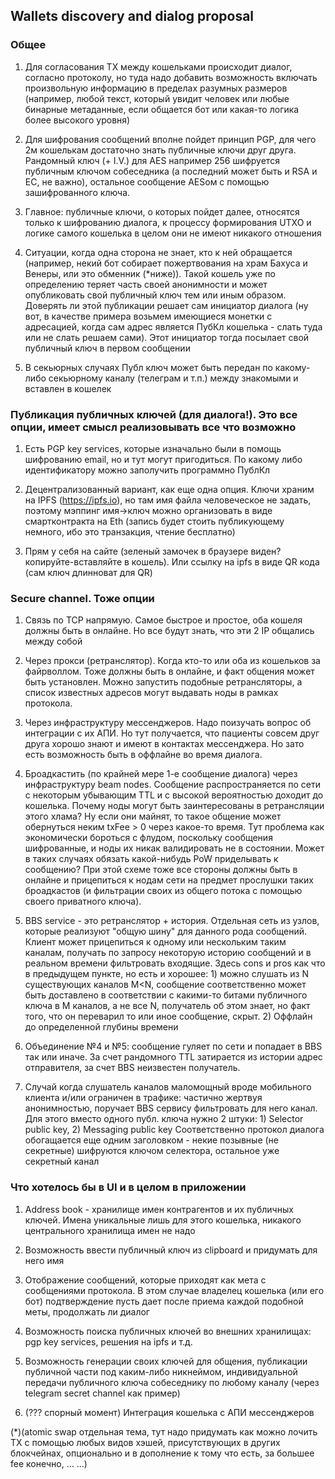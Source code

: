## Wallets discovery and dialog proposal

### Общее

1. Для согласования TX между кошельками происходит диалог, согласно протоколу, но туда надо добавить возможность включать произвольную информацию в пределах разумных размеров (например, любой текст, который увидит человек или любые бинарные метаданные, если общается бот или какая-то логика более высокого уровня)

2. Для шифрования сообщений вполне пойдет принцип PGP, для чего 2м кошелькам достаточно знать публичные ключи друг друга. Рандомный ключ (+ I.V.) для AES например 256 шифруется публичным ключом собеседника (а последний может быть и RSA и EC, не важно), остальное сообщение AESом с помощью зашифрованного ключа.

3. Главное: публичные ключи, о которых пойдет далее, относятся только к шифрованию диалога, к процессу формирования UTXO и логике самого кошелька в целом они не имеют никакого отношения

4. Ситуации, когда одна сторона не знает, кто к ней обращается (например, некий бот собирает пожертвования на храм Бахуса и Венеры, или это обменник (*ниже)). Такой кошель уже по определению теряет часть своей анонимности и может опубликовать свой публичный ключ тем или иным образом. Доверять ли этой публикации решает сам инициатор диалога (ну вот, в качестве примера возьмем имеющиеся монетки с адресацией, когда сам адрес является ПубКл кошелька - слать туда или не слать решаем сами). Этот инициатор тогда посылает свой публичный ключ в первом сообщении

5. В секьюрных случаях Публ ключ может быть передан по какому-либо секьюрному каналу (телеграм и т.п.) между знакомыми и вставлен в кошелек

### Публикация публичных ключей (для диалога!). Это все опции, имеет смысл реализовывать все что возможно

1. Есть PGP key services, которые изначально были в помощь шифрованию email, но и тут могут пригодиться. По какому либо идентификатору можно заполучить программно ПублКл

2. Децентрализованный вариант, как еще одна опция. Ключи храним на IPFS (https://ipfs.io), но там имя файла человеческое не задать, поэтому мэппинг имя->ключ можно организовать в виде смартконтракта на Eth (запись будет стоить публикующему немного, ибо это транзакция, чтение бесплатно)

3. Прям у себя на сайте (зеленый замочек в браузере виден? копируйте-вставляйте в кошель). Или ссылку на ipfs в виде QR кода (сам ключ длинноват для QR)

### Secure channel. Тоже опции

1. Связь по TCP напрямую. Самое быстрое и простое, оба кошеля должны быть в онлайне. Но все будут знать, что эти 2 IP общались между собой

2. Через прокси (ретранслятор). Когда кто-то или оба из кошельков за файрволлом. Тоже должны быть в онлайне, и факт общения может быть установлен. Можно запустить подобные ретрансляторы, а список известных адресов могут выдавать ноды в рамках протокола.

3. Через инфраструктуру мессенджеров. Надо поизучать вопрос об интеграции с их АПИ. Но тут получается, что пациенты совсем друг друга хорошо знают и имеют в контактах мессенджера. Но зато есть возможность быть в оффлайне во время диалога.

4. Броадкастить (по крайней мере 1-е сообщение диалога) через инфраструктуру beam nodes. Сообщение распространяется по сети с некоторым убывающим TTL и с высокой вероятностью доходит до кошелька. Почему ноды могут быть заинтересованы в ретрансляции этого хлама? Ну если они майнят, то такое общение может обернуться неким txFee > 0 через какое-то время. Тут проблема как экономически бороться с флудом, поскольку сообщения шифрованные, и ноды их никак валидировать не в состоянии. Может в таких случаях обязать какой-нибудь PoW приделывать к сообщению? При этой схеме тоже все стороны должны быть в онлайне и прицепиться к нодам сети на предмет прослушки таких броадкастов (и фильтрации своих из общего потока с помощью своего приватного ключа).

5. BBS service - это ретранслятор + история. Отдельная сеть из узлов, которые реализуют "общую шину" для данного рода сообщений. Клиент может прицепиться к одному или нескольким таким каналам, получать по запросу некоторую историю сообщений и в реальном времени фильтровать входящие. Здесь cons и pros как что в предыдущем пункте, но есть и хорошее: 1) можно слушать из N существующих каналов M<N, сообщение соответственно может быть доставлено в соответствии с какими-то битами публичного ключа в M каналов, а не все N, получатель об этом знает, но факт того, что он переварил то или иное сообщение, скрыт. 2) Оффлайн до определенной глубины времени

6. Объединение №4 и №5: сообщение гуляет по сети и попадает в BBS так или иначе. За счет рандомного TTL затирается из истории адрес отправителя, за счет BBS неизвестен получатель.

7. Случай когда слушатель каналов маломощный вроде мобильного клиента и/или ограничен в трафике: частично жертвуя анонимностью, поручает BBS сервису фильтровать для него канал. Для этого вместо одного публ. ключа нужно 2 штуки: 1) Selector public key, 2) Messaging public key
Соответственно протокол диалога обогащается еще одним заголовком - некие позывные (не секретные) шифруются ключом селектора, остальное уже секретный канал

### Что хотелось бы в UI и в целом в приложении

1. Address book - хранилище имен контрагентов и их публичных ключей. Имена уникальные лишь для этого кошелька, никакого центрального хранилища имен не надо

2. Возможность ввести публичный ключ из clipboard и придумать для него имя

3. Отображение сообщений, которые приходят как мета с сообщениями протокола. В этом случае владелец кошелька (или его бот) подтверждение пусть дает после приема каждой подобной меты, продолжать ли диалог

4. Возможность поиска публичных ключей во внешних хранилищах: pgp key services, решения на ipfs и т.д.

5. Возможность генерации своих ключей для общения, публикации публичной части под каким-либо никнеймом, индивидуальной передачи публичного ключа собеседнику по любому каналу (через telegram secret channel как пример)

6. (??? спорный момент) Интеграция кошелька с АПИ мессенджеров

(*)(atomic swap отдельная тема, тут надо придумать как можно лочить TX с помощью любых видов хэшей, присутствующих в других блокчейнах, опционально и в дополнение к тому что есть, за большее fee конечно,  ... ...)